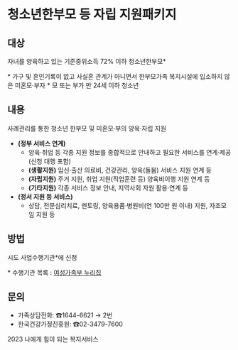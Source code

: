 # 청소년한부모 등 자립 지원패키지

## 대상
자녀를 양육하고 있는 기준중위소득 72% 이하 청소년한부모*

\* 가구 및 혼인기록이 없고 사실혼 관계가 아니면서 한부모가족 복지시설에 입소하지 않은 미혼모·부자
\* 모 또는 부가 만 24세 이하 청소년

## 내용
사례관리를 통한 청소년 한부모 및 미혼모·부의 양육·자립 지원

- **(정부 서비스 연계)**
  - 양육·취업 등 각종 지원 정보를 종합적으로 안내하고 필요한 서비스를 연계·제공(신청 대행 포함)
  - **(생활지원)** 임신·출산 의료비, 건강관리, 양육(돌봄) 서비스 지원 연계 등
  - **(자립지원)** 주거 지원, 취업 지원(직업훈련 등) 양육비이행 지원 연계 등
  - **(기타지원)** 각종 서비스 정보 안내, 지역사회 자원 활용·연계 등
- **(정서 지원 등 서비스)**
  - 상담, 전문심리치료, 멘토링, 양육용품·병원비(연 100만 원 이내) 지원, 자조모임 지원 등

## 방법
시도 사업수행기관*에 신청

\* 수행기관 목록 : [여성가족부 누리집](http://www.mogef.go.kr/singleparent)

## 문의
- 가족상담전화: ☎1644-6621 → 2번
- 한국건강가정진흥원: ☎02-3479-7600

2023 나에게 힘이 되는 복지서비스
